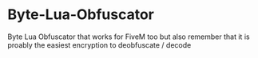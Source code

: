 # Byte-Lua-Obfuscator
Byte Lua Obfuscator that works for FiveM too
but also remember that it is proably the easiest encryption to deobfuscate / decode
